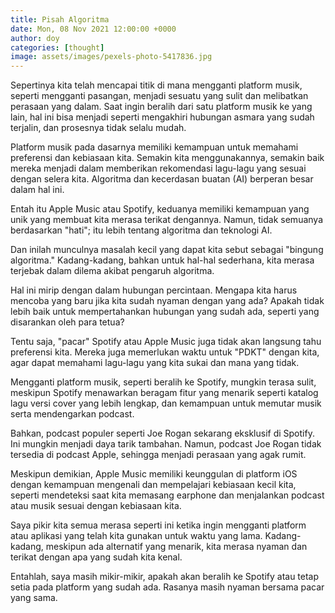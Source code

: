 ```yaml
---
title: Pisah Algoritma
date: Mon, 08 Nov 2021 12:00:00 +0000
author: doy
categories: [thought]
image: assets/images/pexels-photo-5417836.jpg
---
```

Sepertinya kita telah mencapai titik di mana mengganti platform musik, seperti mengganti pasangan, menjadi sesuatu yang sulit dan melibatkan perasaan yang dalam. Saat ingin beralih dari satu platform musik ke yang lain, hal ini bisa menjadi seperti mengakhiri hubungan asmara yang sudah terjalin, dan prosesnya tidak selalu mudah.

Platform musik pada dasarnya memiliki kemampuan untuk memahami preferensi dan kebiasaan kita. Semakin kita menggunakannya, semakin baik mereka menjadi dalam memberikan rekomendasi lagu-lagu yang sesuai dengan selera kita. Algoritma dan kecerdasan buatan (AI) berperan besar dalam hal ini.

Entah itu Apple Music atau Spotify, keduanya memiliki kemampuan yang unik yang membuat kita merasa terikat dengannya. Namun, tidak semuanya berdasarkan "hati"; itu lebih tentang algoritma dan teknologi AI.

Dan inilah munculnya masalah kecil yang dapat kita sebut sebagai "bingung algoritma." Kadang-kadang, bahkan untuk hal-hal sederhana, kita merasa terjebak dalam dilema akibat pengaruh algoritma.

Hal ini mirip dengan dalam hubungan percintaan. Mengapa kita harus mencoba yang baru jika kita sudah nyaman dengan yang ada? Apakah tidak lebih baik untuk mempertahankan hubungan yang sudah ada, seperti yang disarankan oleh para tetua?

Tentu saja, "pacar" Spotify atau Apple Music juga tidak akan langsung tahu preferensi kita. Mereka juga memerlukan waktu untuk "PDKT" dengan kita, agar dapat memahami lagu-lagu yang kita sukai dan mana yang tidak.

Mengganti platform musik, seperti beralih ke Spotify, mungkin terasa sulit, meskipun Spotify menawarkan beragam fitur yang menarik seperti katalog lagu versi cover yang lebih lengkap, dan kemampuan untuk memutar musik serta mendengarkan podcast.

Bahkan, podcast populer seperti Joe Rogan sekarang eksklusif di Spotify. Ini mungkin menjadi daya tarik tambahan. Namun, podcast Joe Rogan tidak tersedia di podcast Apple, sehingga menjadi perasaan yang agak rumit.

Meskipun demikian, Apple Music memiliki keunggulan di platform iOS dengan kemampuan mengenali dan mempelajari kebiasaan kecil kita, seperti mendeteksi saat kita memasang earphone dan menjalankan podcast atau musik sesuai dengan kebiasaan kita.

Saya pikir kita semua merasa seperti ini ketika ingin mengganti platform atau aplikasi yang telah kita gunakan untuk waktu yang lama. Kadang-kadang, meskipun ada alternatif yang menarik, kita merasa nyaman dan terikat dengan apa yang sudah kita kenal.

Entahlah, saya masih mikir-mikir, apakah akan beralih ke Spotify atau tetap setia pada platform yang sudah ada. Rasanya masih nyaman bersama pacar yang sama.
